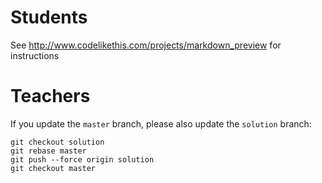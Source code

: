 # Students

See <http://www.codelikethis.com/projects/markdown_preview> for instructions


# Teachers

If you update the `master` branch, please also update the `solution` branch:

    git checkout solution
    git rebase master
    git push --force origin solution
    git checkout master
